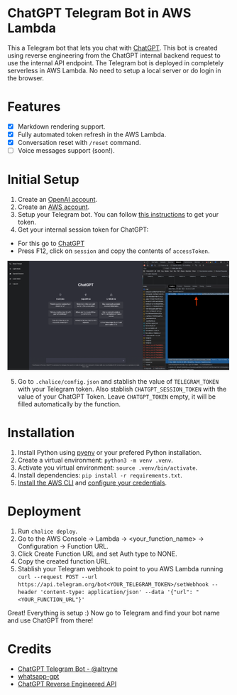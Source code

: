 # ChatGPT Telegram Bot in AWS Lambda

This a Telegram bot that lets you chat with [ChatGPT](https://openai.com/blog/chatgpt/). This bot is created using reverse engineering from the ChatGPT internal backend request to use the internal API endpoint. The Telegram bot is deployed in completely serverless in AWS Lambda. No need to setup a local server or do login in the browser.

# Features
- [X] Markdown rendering support.
- [X] Fully automated token refresh in the AWS Lambda.
- [X] Conversation reset with `/reset` command.
- [ ] Voice messages support (soon!).

# Initial Setup

1. Create an [OpenAI account](https://openai.com/api/).
2. Create an [AWS account](https://aws.amazon.com/es/).
3. Setup your Telegram bot. You can follow [this instructions](https://core.telegram.org/bots/tutorial#obtain-your-bot-token) to get your token.
4. Get your internal session token for ChatGPT:
- For this go to [ChatGPT](https://chat.openai.com/chat)
- Press F12, click on `session` and copy the contents of `accessToken`.

[<img src="./img/session_token.png" width="500"/>](/img/session_token.png)

5. Go to `.chalice/config.json` and stablish the value of `TELEGRAM_TOKEN` with your Telegram token. Also stablish `CHATGPT_SESSION_TOKEN` with the value of your ChatGPT Token. Leave `CHATGPT_TOKEN` empty, it will be filled automatically by the function.

# Installation

1. Install Python using [pyenv](https://github.com/pyenv/pyenv-installer) or your prefered Python installation.
2. Create a virtual environment: `python3 -m venv .venv`.
3. Activate you virtual environment: `source .venv/bin/activate`.
3. Install dependencies: `pip install -r requirements.txt`.
4. [Install the AWS CLI](https://docs.aws.amazon.com/cli/latest/userguide/getting-started-install.html) and [configure your credentials](https://docs.aws.amazon.com/cli/latest/userguide/getting-started-quickstart.html).

# Deployment

1. Run `chalice deploy`.
2. Go to the AWS Console -> Lambda -> <your_function_name> -> Configuration -> Function URL.
3. Click Create Function URL and set Auth type to NONE.
4. Copy the created function URL.
5. Stablish your Telegram webhook to point to you AWS Lambda running `curl --request POST --url https://api.telegram.org/bot<YOUR_TELEGRAM_TOKEN>/setWebhook --header 'content-type: application/json' --data '{"url": "<YOUR_FUNCTION_URL"}'`

Great! Everything is setup :) Now go to Telegram and find your bot name and use ChatGPT from there!

# Credits

-  [ChatGPT Telegram Bot - @altryne
](https://github.com/altryne/chatGPT-telegram-bot)
- [whatsapp-gpt](https://github.com/danielgross/whatsapp-gpt)
- [ChatGPT Reverse Engineered API](https://github.com/acheong08/ChatGPT)
